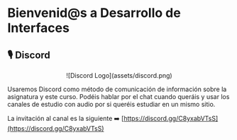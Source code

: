 # Bienvenid@s a Desarrollo de Interfaces

<!-- ![logo](assets/intro.png){ align=right } -->


## 🎙️ Discord

<center>
![Discord Logo](assets/discord.png)
</center>

Usaremos Discord como método de comunicación de información sobre la asignatura y este curso. Podéis hablar por el chat cuando queráis y usar los canales de estudio con audio por si queréis estudiar en un mismo sitio.

La invitación al canal es la siguiente ➡️ [https://discord.gg/C8yxabVTsS](https://discord.gg/C8yxabVTsS)